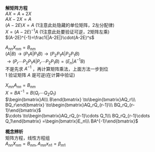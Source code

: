 **解矩阵方程**  
 $AX=A+2X$  
 $AX-2X=A$  
 $(A-2E)X=A$ (1注意此处隐藏的单位矩阵，2左分配律)  
 $X=(A-2E)^{-1}A$ (1注意此处要验证可逆，2矩阵左乘)  
 $(A-2E)^{-1}=\frac1{|A-2E|}\cdot(A-2E)^s$  
  
 $A_{nn}X_{nm}=B_{nm}$  
 $(A|B)\to(P_1A|P_1B)\to(P_2P_1A|P_2P_1B)$  
 $\to(P_r\cdots P_2P_1A|P_r\cdots P_2P_1B)  
=(E_n|A^{-1}B)$  
不是先求 $A^{-1}$ ，再计算矩阵乘法，上面方法一步到位  
1 验证矩阵 $A$ 是可逆(在计算中验证)  
  
 $X_{mn}A_{nn}=B_{nm}$  
 $X=BA^{-1}=B(Q_r\cdots Q_2Q_1)$  
 $\begin{bmatrix}A\\\ B\end{bmatrix}  
\to\begin{bmatrix}AQ_r\\\ BQ_r\end{bmatrix}  
\to\begin{bmatrix}AQ_rQ_{r-1}\\\ BQ_rQ_{r-1}\end{bmatrix}$  
 $\cdots  
\to\begin{bmatrix}AQ_rQ_{r-1}\cdots Q_1\\\ BQ_rQ_{r-1}\cdots Q_1\end{bmatrix}  
=\begin{bmatrix}E_n\\\ BA^{-1}\end{bmatrix}$  
  
**概念辨析**  
矩阵方程，线性方程组  
 $A_{nn}X_{nm}=B_{nm},A_{mn}x_{n1}=\beta_{m1}$  
